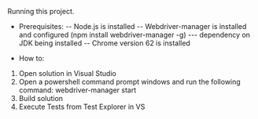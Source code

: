 Running this project.

- Prerequisites:
-- Node.js is installed
-- Webdriver-manager is installed and configured (npm install webdriver-manager -g)
--- dependency on JDK being installed
-- Chrome version 62 is installed

- How to:
1. Open solution in Visual Studio
2. Open a powershell command prompt windows and run the following command: webdriver-manager start
3. Build solution
4. Execute Tests from Test Explorer in VS
